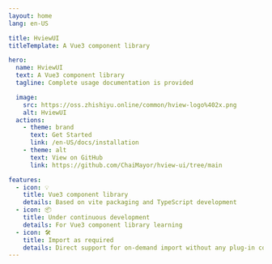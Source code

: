 ```yaml
---
layout: home
lang: en-US

title: HviewUI
titleTemplate: A Vue3 component library

hero:
  name: HviewUI
  text: A Vue3 component library
  tagline: Complete usage documentation is provided

  image:
    src: https://oss.zhishiyu.online/common/hview-logo%402x.png
    alt: HviewUI
  actions:
    - theme: brand
      text: Get Started
      link: /en-US/docs/installation
    - theme: alt
      text: View on GitHub
      link: https://github.com/ChaiMayor/hview-ui/tree/main

features:
  - icon: 💡
    title: Vue3 component library
    details: Based on vite packaging and TypeScript development
  - icon: 📦
    title: Under continuous development
    details: For Vue3 component library learning
  - icon: 🛠️
    title: Import as required
    details: Direct support for on-demand import without any plug-in configuration
---
```

